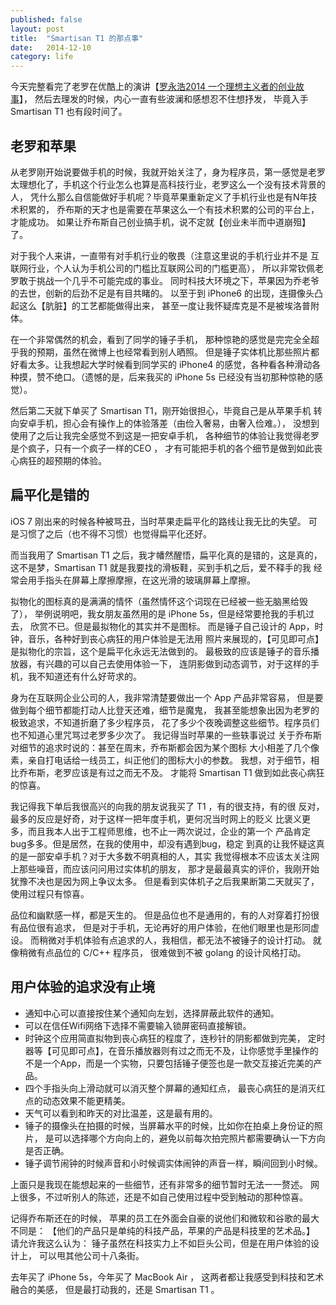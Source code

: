 ```yaml
---
published: false
layout: post
title:  "Smartisan T1 的那点事"
date:   2014-12-10
category: life
---
```


今天完整看完了老罗在优酷上的演讲【[罗永浩2014 一个理想主义者的创业故事]】，
然后去理发的时候，内心一直有些波澜和感想忍不住想抒发，
毕竟入手 Smartisan T1 也有段时间了。

## 老罗和苹果

从老罗刚开始说要做手机的时候，我就开始关注了，身为程序员，第一感觉是老罗
太理想化了，手机这个行业怎么也算是高科技行业，老罗这么一个没有技术背景的人，
凭什么那么自信能做好手机呢？毕竟苹果重新定义了手机行业也是有N年技术积累的，
乔布斯的天才也是需要在苹果这么一个有技术积累的公司的平台上，才能成功。
如果让乔布斯自己创业搞手机，说不定就【创业未半而中道崩殂】了。

对于我个人来讲，一直带有对手机行业的敬畏（注意这里说的手机行业并不是
互联网行业，个人认为手机公司的门槛比互联网公司的门槛更高），
所以非常钦佩老罗敢于挑战一个几乎不可能完成的事业。
同时科技大环境之下，苹果因为乔老爷的去世，创新的后劲不足是有目共睹的。
以至于到 iPhone6 的出现，连摄像头凸起这么【肮脏】的工艺都能做得出来，
甚至一度让我怀疑库克是不是被埃洛普附体。

在一个非常偶然的机会，看到了同学的锤子手机，
那种惊艳的感觉是完完全全超乎我的预期，虽然在微博上也经常看到别人晒照。
但是锤子实体机比那些照片都好看太多。让我想起大学时候看到同学买的 iPhone4
的感觉，各种看各种滑动各种摸，赞不绝口。（遗憾的是，后来我买的 iPhone 5s
已经没有当初那种惊艳的感觉）。

然后第二天就下单买了 Smartisan T1，刚开始很担心，毕竟自己是从苹果手机
转向安卓手机，担心会有操作上的体验落差（由俭入奢易，由奢入俭难。），
没想到使用了之后让我完全感觉不到这是一把安卓手机，
各种细节的体验让我觉得老罗是个疯子，只有一个疯子一样的CEO ，
才有可能把手机的各个细节是做到如此丧心病狂的超预期的体验。

## 扁平化是错的

iOS 7 刚出来的时候各种被骂丑，当时苹果走扁平化的路线让我无比的失望。
可是习惯了之后（也不得不习惯）也觉得扁平化还好。

而当我用了 Smartisan T1 之后，我才幡然醒悟，扁平化真的是错的，这是真的，
这不是梦，Smartisan T1 就是我要找的滑板鞋，买到手机之后，爱不释手的我
经常会用手指头在屏幕上摩擦摩擦，在这光滑的玻璃屏幕上摩擦。

拟物化的图标真的是满满的情怀（虽然情怀这个词现在已经被一些无脑黑给毁了），
举例说明吧，我女朋友虽然用的是 iPhone 5s，但是经常要抢我的手机过去，
欣赏不已。但是最拟物化的其实并不是图标。
而是锤子自己设计的 App，时钟，音乐，各种好到丧心病狂的用户体验是无法用
照片来展现的，【可见即可点】是拟物化的宗旨，这个是扁平化永远无法做到的。
最极致的应该是锤子的音乐播放器，有兴趣的可以自己去使用体验一下，
连阴影做到动态调节，对于这样的手机，我不知道还有什么好苛求的。

身为在互联网企业公司的人，我非常清楚要做出一个 App 产品非常容易，
但是要做到每个细节都能打动人比登天还难，细节是魔鬼，
我甚至能想象出因为老罗的极致追求，不知道折磨了多少程序员，
花了多少个夜晚调整这些细节。程序员们也不知道心里咒骂过老罗多少次了。
我记得当时苹果的一些轶事说过
关于乔布斯对细节的追求时说的：甚至在周末，乔布斯都会因为某个图标
大小相差了几个像素，亲自打电话给一线员工，纠正他们的图标大小的参数。
我想，对于细节，相比乔布斯，老罗应该是有过之而无不及。
才能将 Smartisan T1 做到如此丧心病狂的惊喜。

我记得我下单后我很高兴的向我的朋友说我买了 T1 ，有的很支持，有的很
反对，最多的反应是好奇，对于这样一把年度手机，更何况当时网上的贬义
比褒义更多，而且我本人出于工程师思维，也不止一两次说过，企业的第一个
产品肯定bug多多。但是居然，在我的使用中，却没有遇到bug，稳定
到真的让我怀疑这真的是一部安卓手机？对于大多数不明真相的人，其实
我觉得根本不应该太关注网上那些噪音，而应该问问用过实体机的朋友，
那才是最最真实的评价，我刚开始犹豫不决也是因为网上争议太多。
但是看到实体机子之后我果断第二天就买了，使用过程只有惊喜。

品位和幽默感一样，都是天生的。
但是品位也不是通用的，有的人对穿着打扮很有品位很有追求，
但是对于手机，无论再好的用户体验，在他们眼里也是形同虚设。
而稍微对手机体验有点追求的人，我相信，都无法不被锤子的设计打动。
就像稍微有点品位的 C/C++ 程序员，
很难做到不被 golang 的设计风格打动。

## 用户体验的追求没有止境

- 通知中心可以直接按住某个通知向左划，选择屏蔽此软件的通知。
- 可以在信任Wifi网络下选择不需要输入锁屏密码直接解锁。
- 时钟这个应用简直拟物到丧心病狂的程度了，连秒针的阴影都做到完美，
定时器等【可见即可点】，在音乐播放器则有过之而无不及，让你感觉手里操作的
不是一个App，而是一个实物，只要包括锤子便签也是一款交互接近完美的产品。
- 四个手指头向上滑动就可以消灭整个屏幕的通知红点，
最丧心病狂的是消灭红点的动态效果不能更精美。
- 天气可以看到和昨天的对比温差，这是最有用的。
- 锤子的摄像头在拍摄的时候，当屏幕水平的时候，比如你在拍桌上身份证的照片，
是可以选择哪个方向向上的，避免以前每次拍完照片都需要确认一下方向是否正确。
- 锤子调节闹钟的时候声音和小时候调实体闹钟的声音一样，瞬间回到小时候。

上面只是我现在能想起来的一些细节，还有非常多的细节暂时无法一一赘述。
网上很多，不过听别人的陈述，还是不如自己使用过程中受到触动的那种惊喜。

记得乔布斯还在的时候，
苹果的员工在外面会自豪的说他们和微软和谷歌的最大不同是：
【他们的产品只是单纯的科技产品，苹果的产品是科技里的艺术品。】
请允许我这么认为：
锤子虽然在科技实力上不如巨头公司，但是在用户体验的设计上，
可以甩其他公司十八条街。

去年买了 iPhone 5s，今年买了 MacBook Air ，
这两者都让我感受到科技和艺术融合的美感，
但是最打动我的，还是 Smartisan T1 。

[罗永浩2014 一个理想主义者的创业故事]:http://v.youku.com/v_show/id_XODQzMDQ0NTQ0.html?f=23165978&ev=1&from=y1.1-2.10001-0.1-1
